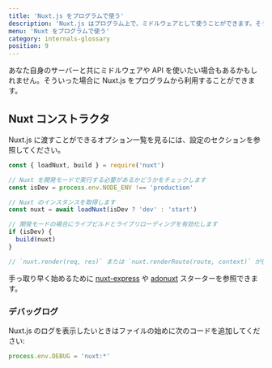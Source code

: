 ```yaml
---
title: 'Nuxt.js をプログラムで使う'
description: 'Nuxt.js はプログラム上で、ミドルウェアとして使うことができます。そうすることでウェブアプリケーションをレンダリングする独自のサーバーを自由に作ることができます。'
menu: 'Nuxt をプログラムで使う'
category: internals-glossary
position: 9
---
```


あなた自身のサーバーと共にミドルウェアや API を使いたい場合もあるかもしれません。そういった場合に Nuxt.js をプログラムから利用することができます。

## Nuxt コンストラクタ

Nuxt.js に渡すことができるオプション一覧を見るには、設定のセクションを参照してください。

```js
const { loadNuxt, build } = require('nuxt')

// Nuxt を開発モードで実行する必要があるかどうかをチェックします
const isDev = process.env.NODE_ENV !== 'production'

// Nuxt のインスタンスを取得します
const nuxt = await loadNuxt(isDev ? 'dev' : 'start')

// 開発モードの場合にライブビルドとライブリローディングを有効化します
if (isDev) {
  build(nuxt)
}

// `nuxt.render(req, res)` または `nuxt.renderRoute(route, context)` が使えます
```

手っ取り早く始めるために [nuxt-express](https://github.com/nuxt/express) や [adonuxt](https://github.com/nuxt/adonuxt) スターターを参照できます。

### デバッグログ

Nuxt.js のログを表示したいときはファイルの始めに次のコードを追加してください:

```js
process.env.DEBUG = 'nuxt:*'
```
